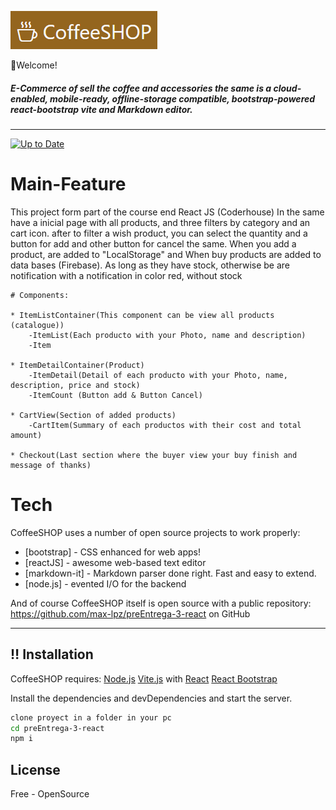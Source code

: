 ![CoffeeSHOP](image.png)

:wave:Welcome!
##### _E-Commerce of sell the coffee and accessories_ the same is a cloud-enabled, mobile-ready, offline-storage compatible, bootstrap-powered react-bootstrap vite and Markdown editor.

---
[![Up to Date](https://github.com/ikatyang/emoji-cheat-sheet/workflows/Up%20to%20Date/badge.svg)](https://app.travis-ci.com/github/max-lpz/preEntrega-3-react)

# Main-Feature
This project form part of the course end React JS (Coderhouse)
In the same have a inicial page with all products,
and three filters by category and an cart icon.
after to filter a wish product, you can select the quantity and a button for add and other button for cancel the same.
When you add a product, are added to "LocalStorage" and When buy products are added to data bases (Firebase).
As long as they have stock, otherwise be are notification with a notification in color red, without stock

    # Components:
    
    * ItemListContainer(This component can be view all products (catalogue))
        -ItemList(Each producto with your Photo, name and description)
        -Item
        
    * ItemDetailContainer(Product)
        -ItemDetail(Detail of each producto with your Photo, name, description, price and stock)
        -ItemCount (Button add & Button Cancel)
        
    * CartView(Section of added products)
        -CartItem(Summary of each productos with their cost and total amount)
        
    * Checkout(Last section where the buyer view your buy finish and message of thanks)

# Tech
CoffeeSHOP uses a number of open source projects to work properly:
- [bootstrap] - CSS enhanced for web apps!
- [reactJS] - awesome web-based text editor
- [markdown-it] - Markdown parser done right. Fast and easy to extend.
- [node.js] - evented I/O for the backend

And of course CoffeeSHOP itself is open source with a public repository: https://github.com/max-lpz/preEntrega-3-react on GitHub

---
## :bangbang: Installation

CoffeeSHOP requires:
    [Node.js](https://nodejs.org/)
    [Vite.js](https://vitejs.dev/) with [React](https://vitejs.dev/)
    [React Bootstrap](https://react-bootstrap.netlify.app/)

Install the dependencies and devDependencies and start the server.

```sh
clone proyect in a folder in your pc
cd preEntrega-3-react
npm i
```

## License
Free - OpenSource


